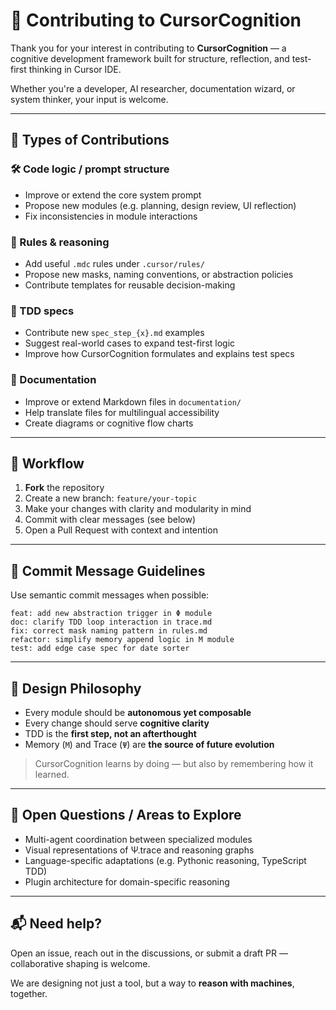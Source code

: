 # 🤝 Contributing to CursorCognition

Thank you for your interest in contributing to **CursorCognition** — a cognitive development framework built for structure, reflection, and test-first thinking in Cursor IDE.

Whether you're a developer, AI researcher, documentation wizard, or system thinker, your input is welcome.

---

## 🧱 Types of Contributions

### 🛠 Code logic / prompt structure
- Improve or extend the core system prompt
- Propose new modules (e.g. planning, design review, UI reflection)
- Fix inconsistencies in module interactions

### 🧠 Rules & reasoning
- Add useful `.mdc` rules under `.cursor/rules/`
- Propose new masks, naming conventions, or abstraction policies
- Contribute templates for reusable decision-making

### 🧪 TDD specs
- Contribute new `spec_step_{x}.md` examples
- Suggest real-world cases to expand test-first logic
- Improve how CursorCognition formulates and explains test specs

### 📝 Documentation
- Improve or extend Markdown files in `documentation/`
- Help translate files for multilingual accessibility
- Create diagrams or cognitive flow charts

---

## 🚦 Workflow

1. **Fork** the repository
2. Create a new branch: `feature/your-topic`
3. Make your changes with clarity and modularity in mind
4. Commit with clear messages (see below)
5. Open a Pull Request with context and intention

---

## 🧾 Commit Message Guidelines

Use semantic commit messages when possible:

```
feat: add new abstraction trigger in Φ module
doc: clarify TDD loop interaction in trace.md
fix: correct mask naming pattern in rules.md
refactor: simplify memory append logic in M module
test: add edge case spec for date sorter
```

---

## 🧠 Design Philosophy

- Every module should be **autonomous yet composable**
- Every change should serve **cognitive clarity**
- TDD is the **first step, not an afterthought**
- Memory (`M`) and Trace (`Ψ`) are **the source of future evolution**

> CursorCognition learns by doing — but also by remembering how it learned.

---

## 🧩 Open Questions / Areas to Explore

- Multi-agent coordination between specialized modules
- Visual representations of Ψ.trace and reasoning graphs
- Language-specific adaptations (e.g. Pythonic reasoning, TypeScript TDD)
- Plugin architecture for domain-specific reasoning

---

## 📬 Need help?

Open an issue, reach out in the discussions, or submit a draft PR — collaborative shaping is welcome.

We are designing not just a tool, but a way to **reason with machines**, together.

